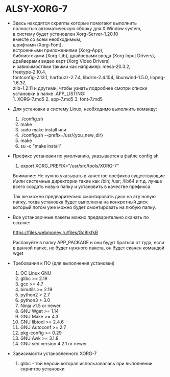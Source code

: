 ﻿# ALSY-XORG-7

* Здесь находятся скрипты которые помогают выполнить  
  полностью автоматическую сборку для X Window system,  
  в систему будет установлен Xorg-Server-1.20.10   
  вместе со всем необходимым,   
  шрифтами (Xorg-Font),  
  встроенными приложениями (Xorg-App),  
  библиотеками (Xorg-Lib), 
  драйверами ввода (Xorg Input Drivers),  
  драйверами видео карт (Xorg Video Drivers)  
  и зависимостями такими как например: mesa-20.3.2,  
    freetype-2.10.4,  
    fontconfig-2.13.1, 
    harfbuzz-2.7.4, 
    libdrm-2.4.104, 
    libunwind-1.5.0, 
    libpng-1.6.37,  
    zlib-1.2.11 
    и другими, чтобы узнать подробнее 
    смотри списки установки в папке .APP_LISTING:  
      1. XORG-7.md5 
      2. app-7.md5 
      3. font-7.md5  

* Для установки в систему Linux, необходимо выполнить команду:
  1. ./config.sh                              
  2. make         
  3. sudo make install
  или
  1. ./config.sh --prefix=/usr/{you_new_dir}
  2. make
  3. su -c "make install"

* Префикс установки по умолчанию, указывается в файле config.sh
  
  1. export XORG_PREFIX="/usr/src/tools/XORG-7"
  
  Внимание:
  Не нужно указывать в качестве префикса существующие и\или системные директории 
  такие как /bin; /usr; /lib64 и т.д. лучше всего создать новую папку и 
  установить в качестве префикса. 
  
  Так же можно предварительно смонтировать диск на эту новую папку, 
  тогда установка будет выполнена на конкретный диск 
  который потом уже можно будет смонтировать на любую папку. 

* Все установочные пакеты можно предварительно скачать по ссылке:
  
  https://files.webmoney.ru/files/Gc8IkfkB
  
  Распакуйте в папку APP_PACKAGE и они будут браться от туда, 
  если в данной папке, не будет нужного пакета, он будет скачен командой wget

* Требования к ПО (для выполнения установки)
  1. ОС Linux GNU
  2. glibc >= 2.19
  3. gcc >= 4.7
  4. binutils >= 2.19
  4. python2 > 2.7
  5. python3 > 3.0
  6. Ninja v1.5 or newer
  7. GNU Wget >= 1.14
  8. GNU Make >= 4.3
  9. GNU libtool >= 2.4.6
  10. GNU Autoconf >= 2.7
  11. pkg-config >= 0.29
  12. GNU Awk >= 3.1.8
  13. GNU sed version 4.2.1 or newer
 
* Зависимости установленного XORG-7
  1. glibc - той версии которая использовалась при выполнении скриптов установки
